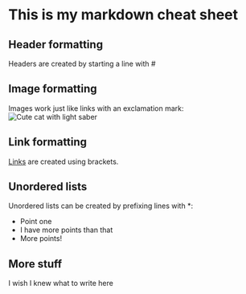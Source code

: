 # This is my markdown cheat sheet

## Header formatting

Headers are created by starting a line with #

## Image formatting

Images work just like links with an exclamation mark:
![Cute cat with light saber](https://storage.googleapis.com/pod_public/1300/146525.jpg)

## Link formatting

[Links](https://www.github.com) are created using brackets.

## Unordered lists

Unordered lists can be created by prefixing lines with *:

* Point one
* I have more points than that
* More points!

## More stuff

I wish I knew what to write here
